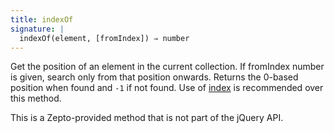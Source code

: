 ```yaml
---
title: indexOf
signature: |
  indexOf(element, [fromIndex]) ⇒ number
---
```


Get the position of an element in the current collection. If fromIndex number is
given, search only from that position onwards. Returns the 0-based position when
found and `-1` if not found. Use of [index](#index) is recommended over this
method.

<p class="compat">
  This is a Zepto-provided method that is not part of the jQuery API.
</p>
